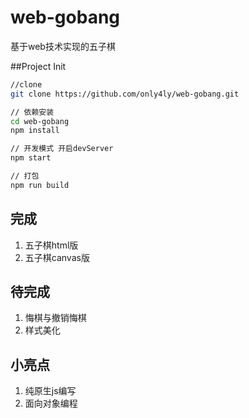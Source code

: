 # web-gobang
基于web技术实现的五子棋

##Project Init
```bash
//clone
git clone https://github.com/only4ly/web-gobang.git

// 依赖安装
cd web-gobang
npm install

// 开发模式 开启devServer
npm start

// 打包
npm run build
```


## 完成
1. 五子棋html版
2. 五子棋canvas版

## 待完成
1. 悔棋与撤销悔棋
2. 样式美化

## 小亮点
1. 纯原生js编写
2. 面向对象编程